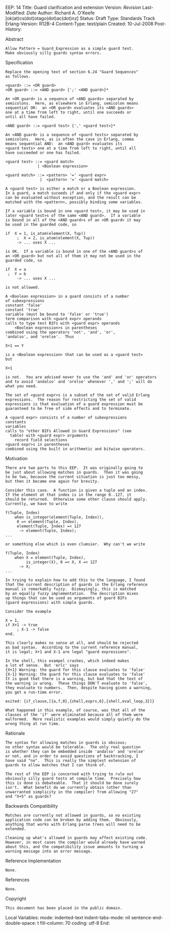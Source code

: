 EEP: 14
Title: Guard clarification and extension
Version: $Revision$
Last-Modified: $Date$
Author: Richard A. O'Keefe [ok(at)cs(dot)otago(dot)ac(dot)nz]
Status: Draft
Type: Standards Track
Erlang-Version: R12B-4
Content-Type: text/plain
Created: 10-Jul-2008
Post-History:



Abstract

    Allow Pattern = Guard_Expression as a simple guard test.
    Make obviously silly guards syntax errors.


Specification

    Replace the opening text of section 6.24 "Guard Sequences"
    as follows.

	<guard> ::= <OR guard>
	<OR guard> ::= <AND guard> {';' <AND guard>}*

    An <OR guard> is a sequence of <AND guards> separated by
    semicolons.  Here, as elsewhere in Erlang, semicolon means
    sequential OR:  an <OR guard> evaluates its <AND guards>
    one at a time from left to right, until one succeeds or
    until all have failed.

	<AND guard> ::= <guard test> {',' <guard test>}*

    An <AND guard> is a sequence of <guard tests> separated by
    semicolons.  Here, as is often the case in Erlang, comma
    means sequential AND:  an <AND guard> evaluates its
    <guard tests> one at a time from left to right, until all
    have succeeded or one has failed.

	<guard test> ::= <guard match>
	              | <Boolean expression>

	<guard match> ::= <pattern> '=' <guard expr>
	               |  <pattern> '=' <guard match>

    A <guard test> is either a match or a Boolean expression.
    In a guard, a match suceeds if and only if the <guard expr>
    can be evaluated without exception, and the result can be
    matched with the <pattern>, possibly binding some variables.

    If a variable is bound in one <guard test>, it may be used in
    later <guard test>s of the same <AND guard>.  If a variable
    is bound in all of the <AND guard>s of an <OR guard> it may
    be used in the guarded code, so

	if  X = 1, is_atom(element(X, Tup))
         ;  X = 2, is_atom(element(X, Tup))
         -> ... uses X ...

    is OK.  If a variable is bound in one of the <AND guard>s of
    an <OR guard> but not all of them it may not be used in the
    guarded code, so

	if  X = a
	 ;  Y = b
         -> ... uses X ...

    is not allowed.

    A <Boolean expression> in a guard consists of a number
    of subexpressions
	constant 'false'
	constant 'true'
	variable (must be bound to 'false' or 'true')
	term comparison with <guard expr> operands
	calls to type test BIFs with <guard expr> operands
        <Boolean expression>s in parentheses
    combined using the operators 'not', 'and', 'or',
    'andalso', and 'orelse'.  Thus

	X+1 == Y

    is a <Boolean expression> that can be used as a <guard test>
    but
	
	X+1

    is not.  You are advised never to use the 'and' and 'or' operators
    and to avoid 'andalso' and 'orelse' whenever ',' and ';' will do
    what you need.

    The set of <guard expr>s is a subset of the set of valid Erlang
    expressions.  The reason for restricting the set of valid
    expressions is that evaluation of a guard expression must be
    guaranteed to be free of side effects and to terminate.

    A <guard expr> consists of a number of subexpressions
	constants
	variables
	calls to "other BIFs Allowed in Guard Expressions" (see
	  table) with <guard expr> arguments
        record field selections
	<guard expr>s in parentheses
    combined using the built in arithmetic and bitwise operators.



Motivation

    There are two parts to this EEP.  It was originally going to
    be just about allowing matches in guards.  Then it was going
    to be two, because the current situation is just too messy,
    but then it became one again for brevity.

    Consider this case.  A function is given a tuple and an index.
    If the element at that index is in the range 0..127, it
    should be returned.  Otherwise some other clause should apply.
    Currently, we have to write

	f(Tuple, Index)
	    when is_integer(element(Tuple, Index)),
		 0 =< element(Tuple, Index),
		 element(Tuple, Index) =< 127
	      -> element(Tuple, Index);
	...

    or something else which is even clumsier.  Why can't we write

	f(Tuple, Index)
	    when X = element(Tuple, Index),
	         is_integer(X), 0 =< X, X =< 127
	      -> X;
	...

    In trying to explain how to add this to the language, I found
    that the current description of guards in the Erlang reference
    manual is remarkably fuzzy.  Dismayingly, this is matched
    by an equally fuzzy implementation.  The description mixes
    up things that can be used as arguments of guard BIFs
    (guard expressions) with simple guards.

    Consider the example

	X = 1,
	if X+1 -> true
         ; X-1 -> false
	end.

    This clearly makes no sense at all, and should be rejected
    as bad syntax.  According to the current reference manual,
    it is legal; X+1 and X-1 are legal "guard expressions".

    In the shell, this exampel crashes, which indeed makes
    a lot of sense.  But 'erlc' says
    {X+1} Warning: the guard for this clause evaluates to 'false'
    {X-1} Warning: the guard for this clause evaluates to 'false'
    It is good that there is a warning, but bad that the text of
    the warning is wrong.  These things DON'T evaluate to 'false',
    they evaluate to numbers.  Then, despite having given a warning,
    you get a run-time error.

    exited: {if_clause,[{a,f,0},{shell,exprs,6},{shell,eval_loop,3}]}

    What happened in this example, of course, was that all of the
    clauses of the 'if' were eliminated because all of them were
    malformed.  More realistic examples would simply quietly do the
    wrong thing at run time.



Rationale

    The syntax for allowing matches in guards is obvious;
    no other syntax would be tolerable.  The only real question
    is whether they can be embedded inside 'andalso' and 'orelse'
    or not, and in order to avoid questions of backtracking, I
    have said "no".  This is really the simplest extension of
    guards to allow matches that I can think of.

    The rest of the EEP is concerned with trying to rule out
    obviously silly guard tests at compile time.  Precisely how
    this is done is debateable.  That it should be done surely
    isn't.  What benefit do we currently obtain (other than
    unwarranted simplicity in the compiler) from allowing "27"
    and "X+5" as guards?



Backwards Compatibility

    Matches are currently not allowed in guards, so no existing
    application code can be broken by adding them.  Obviously,
    anything that works with Erlang parse trees will need to be
    extended.

    Cleaning up what's allowed in guards may affect existing code.
    However, in most cases the compiler would already have warned
    about this, and the compatibility issue amounts to turning a
    warning message into an error message.



Reference Implementation

    None.



References
    
    None.



Copyright

    This document has been placed in the public domain.



Local Variables:
mode: indented-text
indent-tabs-mode: nil
sentence-end-double-space: t
fill-column: 70
coding: utf-8
End:
